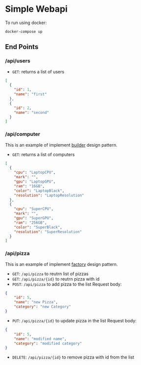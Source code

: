 # Simple Webapi

To run using docker:

```bash
docker-compose up
```

## End Points

### /api/users


- `GET`: returns a list of users

```JSON
[
  {
    "id": 1,
    "name": "first"
  },
  {
    "id": 2,
    "name": "second"
  }
]
```

### /api/computer

This is an example of implement [builder](https://en.wikipedia.org/wiki/Builder_pattern) design pattern.

- `GET`: returns a list of computers

```JSON
[
  {
    "cpu": "LaptopCPU",
    "mark": "",
    "gpu": "LaptopGPU",
    "ram": "16GB",
    "color": "LaptopBlack",
    "resolution": "LaptopResolution"
  },
  {
    "cpu": "SuperCPU",
    "mark": "",
    "gpu": "SuperGPU",
    "ram": "256GB",
    "color": "SuperBlack",
    "resolution": "SuperResolution"
  }
]
```

### /api/pizza

This is an example of implement [factory](https://en.wikipedia.org/wiki/Factory_method_pattern) design pattern.

- `GET`: `/api/pizza` to reutrn list of pizzas
- `GET`: `/api/pizza/{id}` to reutrn pizza with id
- `POST`: `/api/pizza` to add pizza to the list
Request body:

```JSON
{
	"id": 5,
	"name": "new Pizza",
	"category": "new Category"
}
```

- `PUT`: `/api/pizza/{id}` to update pizza in the list
Request body:

```JSON
{
	"id": 5,
	"name": "modified name",
	"category": "modified category"
}
```

- `DELETE`: `/api/pizza/{id}` to remove pizza with id from the list
